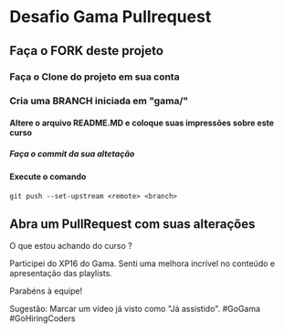 # Desafio Gama Pullrequest

## Faça o FORK deste projeto

### Faça o Clone do projeto em sua conta

### Cria uma BRANCH iniciada em "gama/"

#### Altere o arquivo README.MD e coloque suas impressões sobre este curso

##### Faça o commit da sua altetação

#### Execute o comando

`git push --set-upstream <remote> <branch>`

## Abra um PullRequest com suas alterações

O que estou achando do curso ?

Participei do XP16 do Gama.
Senti uma melhora incrível no conteúdo e apresentação das playlists.

Parabéns à equipe!

Sugestão: Marcar um vídeo já visto como "Já assistido".
#GoGama #GoHiringCoders
